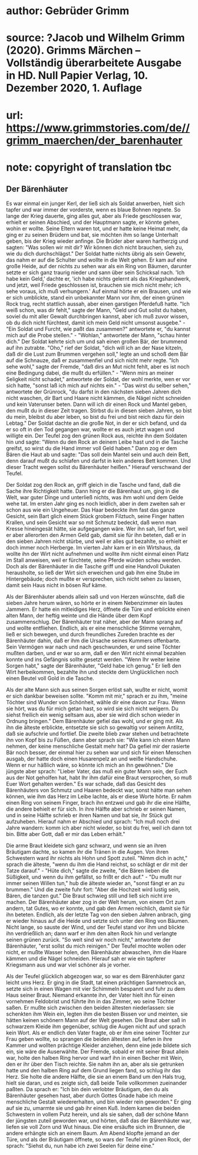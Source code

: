 # author: Gebrüder Grimm
# source: ?Jacob und Wilhelm Grimm (2020). Grimms Märchen – Vollständig überarbeitete Ausgabe in HD. Null Papier Verlag, 10. Dezember 2020, 1. Auflage
# url: https://www.grimmstories.com/de//grimm_maerchen/der_barenhauter
# note: copyright of translation tbc

## Der Bärenhäuter 

Es war einmal ein junger Kerl, der ließ sich als Soldat anwerben, hielt
sich tapfer und war immer der vorderste, wenn es blaue Bohnen regnete.
So lange der Krieg dauerte, ging alles gut, aber als Friede geschlossen
war, erhielt er seinen Abschied, und der Hauptmann sagte, er könnte
gehen, wohin er wollte. Seine Eltern waren tot, und er hatte keine
Heimat mehr, da ging er zu seinen Brüdern und bat, sie möchten ihm so
lange Unterhalt geben, bis der Krieg wieder anfinge. Die Brüder aber
waren hartherzig und sagten: "Was sollen wir mit dir? Wir können dich
nicht brauchen, sieh zu, wie du dich durchschlägst." Der Soldat hatte
nichts übrig als sein Gewehr, das nahm er auf die Schulter und wollte in
die Welt gehen. Er kam auf eine große Heide, auf der nichts zu sehen war
als ein Ring von Bäumen, darunter setzte er sich ganz traurig nieder und
sann über sein Schicksal nach. 'Ich habe kein Geld,' dachte er, 'ich
habe nichts gelernt als das Kriegshandwerk, und jetzt, weil Friede
geschlossen ist, brauchen sie mich nicht mehr; ich sehe voraus, ich muß
verhungern.' Auf einmal hörte er ein Brausen, und wie er sich
umblickte, stand ein unbekannter Mann vor ihm, der einen grünen Rock
trug, recht stattlich aussah, aber einen garstigen Pferdefuß hatte.
"Ich weiß schon, was dir fehlt," sagte der Mann, "Geld und Gut sollst
du haben, soviel du mit aller Gewalt durchbringen kannst, aber ich muß
zuvor wissen, ob du dich nicht fürchtest, damit ich mein Geld nicht
umsonst ausgebe." - "Ein Soldat und Furcht, wie paßt das zusammen?"
antwortete er, "du kannst mich auf die Probe stellen." - "Wohlan,"
antwortete der Mann, "schau hinter dich." Der Soldat kehrte sich um
und sah einen großen Bär, der brummend auf ihn zutrabte. "Oho," rief
der Soldat, "dich will ich an der Nase kitzeln, daß dir die Lust zum
Brummen vergehen soll," legte an und schoß dem Bär auf die Schnauze,
daß er zusammenfiel und sich nicht mehr regte. "Ich sehe wohl," sagte
der Fremde, "daß dirs an Mut nicht fehlt, aber es ist noch eine
Bedingung dabei, die mußt du erfüllen." - "Wenn mirs an meiner
Seligkeit nicht schadet," antwortete der Soldat, der wohl merkte, wen
er vor sich hatte, "sonst laß ich mich auf nichts ein." - "Das wirst
du selber sehen," antwortete der Grünrock, "du darfst in den nächsten
sieben Jahren dich nicht waschen, dir Bart und Haare nicht kämmen, die
Nägel nicht schneiden und kein Vaterunser beten. Dann will ich dir einen
Rock und Mantel geben, den mußt du in dieser Zeit tragen. Stirbst du in
diesen sieben Jahren, so bist du mein, bleibst du aber leben, so bist du
frei und bist reich dazu für dein Lebtag." Der Soldat dachte an die
große Not, in der er sich befand, und da er so oft in den Tod gegangen
war, wollte er es auch jetzt wagen und willigte ein. Der Teufel zog den
grünen Rock aus, reichte ihn dem Soldaten hin und sagte: "Wenn du den
Rock an deinem Leibe hast und in die Tasche greifst, so wirst du die
Hand immer voll Geld haben." Dann zog er dem Bären die Haut ab und
sagte: "Das soll dein Mantel sein und auch dein Bett, denn darauf mußt
du schlafen und darfst in kein anderes Bett kommen. Und dieser Tracht
wegen sollst du Bärenhäuter heißen." Hierauf verschwand der Teufel.

Der Soldat zog den Rock an, griff gleich in die Tasche und fand, daß die
Sache ihre Richtigkeit hatte. Dann hing er die Bärenhaut um, ging in die
Welt, war guter Dinge und unterließ nichts, was ihm wohl und dem Gelde
wehe tat. Im ersten Jahr ging es noch leidlich, aber in dem zweiten sah
er schon aus wie ein Ungeheuer. Das Haar bedeckte ihm fast das ganze
Gesicht, sein Bart glich einem Stück grobem Filztuch, seine Finger
hatten Krallen, und sein Gesicht war so mit Schmutz bedeckt, daß wenn
man Kresse hineingesät hätte, sie aufgegangen wäre. Wer ihn sah, lief
fort, weil er aber allerorten den Armen Geld gab, damit sie für ihn
beteten, daß er in den sieben Jahren nicht stürbe, und weil er alles gut
bezahlte, so erhielt er doch immer noch Herberge. Im vierten Jahr kam er
in ein Wirtshaus, da wollte ihn der Wirt nicht aufnehmen und wollte ihm
nicht einmal einen Platz im Stall anweisen, weil er fürchtete, seine
Pferde würden scheu werden. Doch als der Bärenhäuter in die Tasche griff
und eine Handvoll Dukaten herausholte, so ließ der Wirt sich erweichen
und gab ihm eine Stube im Hintergebäude; doch mußte er versprechen, sich
nicht sehen zu lassen, damit sein Haus nicht in bösen Ruf käme.

Als der Bärenhäuter abends allein saß und von Herzen wünschte, daß die
sieben Jahre herum wären, so hörte er in einem Nebenzimmer ein lautes
Jammern. Er hatte ein mitleidiges Herz, öffnete die Türe und erblickte
einen alten Mann, der heftig weinte und die Hände über dem Kopf
zusammenschlug. Der Bärenhäuter trat näher, aber der Mann sprang auf und
wollte entfliehen. Endlich, als er eine menschliche Stimme vernahm, ließ
er sich bewegen, und durch freundliches Zureden brachte es der
Bärenhäuter dahin, daß er ihm die Ursache seines Kummers offenbarte.
Sein Vermögen war nach und nach geschwunden, er und seine Töchter mußten
darben, und er war so arm, daß er den Wirt nicht einmal bezahlen konnte
und ins Gefängnis sollte gesetzt werden. "Wenn Ihr weiter keine Sorgen
habt," sagte der Bärenhäuter, "Geld habe ich genug." Er ließ den Wirt
herbeikommen, bezahlte ihn und steckte dem Unglücklichen noch einen
Beutel voll Gold in die Tasche.

Als der alte Mann sich aus seinen Sorgen erlöst sah, wußte er nicht,
womit er sich dankbar beweisen sollte. "Komm mit mir," sprach er zu
ihm, "meine Töchter sind Wunder von Schönheit, wähle dir eine davon zur
Frau. Wenn sie hört, was du für mich getan hast, so wird sie sich nicht
weigern. Du siehst freilich ein wenig seltsam aus, aber sie wird dich
schon wieder in Ordnung bringen." Dem Bärenhäuter gefiel das wohl, und
er ging mit. Als ihn die älteste erblickte, entsetzte sie sich so
gewaltig vor seinem Antlitz, daß sie aufschrie und fortlief. Die zweite
blieb zwar stehen und betrachtete ihn von Kopf bis zu Füßen, dann aber
sprach sie: "Wie kann ich einen Mann nehmen, der keine menschliche
Gestalt mehr hat? Da gefiel mir der rasierte Bär noch besser, der einmal
hier zu sehen war und sich für einen Menschen ausgab, der hatte doch
einen Husarenpelz an und weiße Handschuhe. Wenn er nur häßlich wäre, so
könnte ich mich an ihn gewöhnen." Die jüngste aber sprach: "Lieber
Vater, das muß ein guter Mann sein, der Euch aus der Not geholfen hat,
habt Ihr ihm dafür eine Braut versprochen, so muß Euer Wort gehalten
werden." Es war schade, daß das Gesicht des Bärenhäuters von Schmutz
und Haaren bedeckt war, sonst hätte man sehen können, wie ihm das Herz
im Leibe lachte, als er diese Worte hörte. Er nahm einen Ring von seinem
Finger, brach ihn entzwei und gab ihr die eine Hälfte, die andere
behielt er für sich. In ihre Hälfte aber schrieb er seinen Namen, und in
seine Hälfte schrieb er ihren Namen und bat sie, ihr Stück gut
aufzuheben. Hierauf nahm er Abschied und sprach: "Ich muß noch drei
Jahre wandern: komm ich aber nicht wieder, so bist du frei, weil ich
dann tot bin. Bitte aber Gott, daß er mir das Leben erhält."

Die arme Braut kleidete sich ganz schwarz, und wenn sie an ihren
Bräutigam dachte, so kamen ihr die Tränen in die Augen. Von ihren
Schwestern ward ihr nichts als Hohn und Spott zuteil. "Nimm dich in
acht," sprach die älteste, "wenn du ihm die Hand reichst, so schlägt
er dir mit der Tatze darauf." - "Hüte dich," sagte die zweite, "die
Bären lieben die Süßigkeit, und wenn du ihm gefällst, so frißt er dich
auf." - "Du mußt nur immer seinen Willen tun," hub die älteste wieder
an, "sonst fängt er an zu brummen." Und die zweite fuhr fort: "Aber
die Hochzeit wird lustig sein, Bären, die tanzen gut." Die Braut
schwieg still und ließ sich nicht irre machen. Der Bärenhäuter aber zog
in der Welt herum, von einem Ort zum andern, tat Gutes, wo er konnte,
und gab den Armen reichlich, damit sie für ihn beteten. Endlich, als der
letzte Tag von den sieben Jahren anbrach, ging er wieder hinaus auf die
Heide und setzte sich unter den Ring von Bäumen. Nicht lange, so sauste
der Wind, und der Teufel stand vor ihm und blickte ihn verdrießlich an;
dann warf er ihm den alten Rock hin und verlangte seinen grünen zurück.
"So weit sind wir noch nicht," antwortete der Bärenhäuter, "erst
sollst du mich reinigen." Der Teufel mochte wollen oder nicht, er mußte
Wasser holen, den Bärenhäuter abwaschen, ihm die Haare kämmen und die
Nägel schneiden. Hierauf sah er wie ein tapferer Kriegsmann aus und war
viel schöner als je vorher.

Als der Teufel glücklich abgezogen war, so war es dem Bärenhäuter ganz
leicht ums Herz. Er ging in die Stadt, tat einen prächtigen Sammetrock
an, setzte sich in einen Wagen mit vier Schimmeln bespannt und fuhr zu
dem Haus seiner Braut. Niemand erkannte ihn, der Vater hielt ihn für
einen vornehmen Feldobrist und führte ihn in das Zimmer, wo seine
Töchter saßen. Er mußte sich zwischen den beiden ältesten niederlassen:
sie schenkten ihm Wein ein, legten ihm die besten Bissen vor und
meinten, sie hätten keinen schönern Mann auf der Welt gesehen. Die Braut
aber saß in schwarzem Kleide ihm gegenüber, schlug die Augen nicht auf
und sprach kein Wort. Als er endlich den Vater fragte, ob er ihm eine
seiner Töchter zur Frau geben wollte, so sprangen die beiden ältesten
auf, liefen in ihre Kammer und wollten prächtige Kleider anziehen, denn
eine jede bildete sich ein, sie wäre die Auserwählte. Der Fremde, sobald
er mit seiner Braut allein war, holte den halben Ring hervor und warf
ihn in einen Becher mit Wein, den er ihr über den Tisch reichte. Sie
nahm ihn an, aber als sie getrunken hatte und den halben Ring auf dem
Grund liegen fand, so schlug ihr das Herz. Sie holte die andere Hälfte,
die sie an einem Band um den Hals trug, hielt sie daran, und es zeigte
sich, daß beide Teile vollkommen zueinander paßten. Da sprach er: "Ich
bin dein verlobter Bräutigam, den du als Bärenhäuter gesehen hast, aber
durch Gottes Gnade habe ich meine menschliche Gestalt wiedererhalten,
und bin wieder rein geworden." Er ging auf sie zu, umarmte sie und gab
ihr einen Kuß. Indem kamen die beiden Schwestern in vollem Putz herein,
und als sie sahen, daß der schöne Mann der jüngsten zuteil geworden war,
und hörten, daß das der Bärenhäuter war, liefen sie voll Zorn und Wut
hinaus. Die eine ersäufte sich im Brunnen, die andere erhängte sich an
einem Baum. Am Abend klopfte jemand an der Türe, und als der Bräutigam
öffnete, so wars der Teufel im grünen Rock, der sprach: "Siehst du, nun
habe ich zwei Seelen für deine eine."
